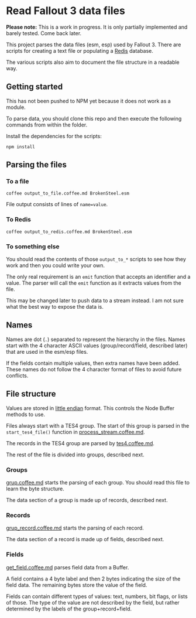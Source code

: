 # Read Fallout 3 data files

**Please note:** This is a work in progress.
It is only partially implemented and barely tested.
Come back later.

This project parses the data files (esm, esp) used by Fallout 3.
There are scripts for creating a text file or populating a [Redis](http://redis.io/) database.

The various scripts also aim to document the file structure in a readable way.


## Getting started

This has not been pushed to NPM yet because it does not work as a module.

To parse data, you should clone this repo and then execute the following commands from within the folder.

Install the dependencies for the scripts:

```
npm install
```


## Parsing the files

### To a file

```
coffee output_to_file.coffee.md BrokenSteel.esm
```

File output consists of lines of `name=value`.


### To Redis

```
coffee output_to_redis.coffee.md BrokenSteel.esm
```


### To something else

You should read the contents of those `output_to_*` scripts to see how they work and then you could write your own.

The only real requirement is an `emit` function that accepts an identifier and a value.
The parser will call the `emit` function as it extracts values from the file.

This may be changed later to push data to a stream instead.
I am not sure what the best way to expose the data is.


## Names

Names are dot (`.`) separated to represent the hierarchy in the files.
Names start with the 4 character ASCII values (group/record/field, described later) that are used in the esm/esp files.

If the fields contain multiple values, then extra names have been added.
These names do not follow the 4 character format of files to avoid future conflicts.


## File structure

Values are stored in [little endian](https://en.wikipedia.org/wiki/Endianness) format.
This controls the Node Buffer methods to use.

Files always start with a TES4 group.
The start of this group is parsed in the `start_tes4_file()` function in [process_stream.coffee.md](./process_stream.coffee.md).

The records in the TES4 group are parsed by [tes4.coffee.md](./tes4.coffee.md).

The rest of the file is divided into groups, described next.


### Groups

[grup.coffee.md](./grup.coffee.md) starts the parsing of each group.
You should read this file to learn the byte structure.

The data section of a group is made up of records, described next.


### Records

[grup_record.coffee.md](./grup_record.coffee.md) starts the parsing of each record.

The data section of a record is made up of fields, described next.


### Fields

[get_field.coffee.md](./get_field.coffee.md) parses field data from a Buffer.

A field contains a 4 byte label and then 2 bytes indicating the size of the field data.
The remaining bytes store the value of the field.

Fields can contain different types of values: text, numbers, bit flags, or lists of those.
The type of the value are not described by the field, but rather determined by the labels of the group+record+field.
